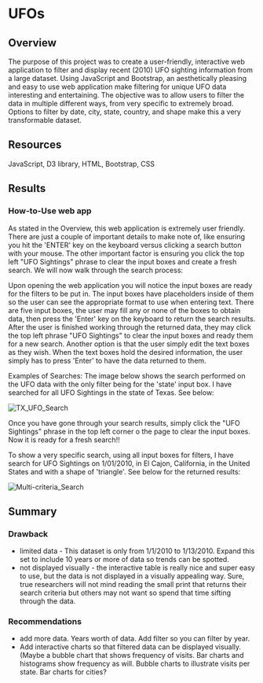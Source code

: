 # UFOs
## Overview
The purpose of this project was to create a user-friendly, interactive web application to filter and display recent (2010) UFO sighting information from a large dataset. Using JavaScript and Bootstrap, an aesthetically pleasing and easy to use web application make filtering for unique UFO data interesting and entertaining. The objective was to allow users to filter the data in multiple different ways, from very specific to extremely broad. Options to filter by date, city, state, country, and shape make this a very transformable dataset. 
## Resources
JavaScript, D3 library, HTML, Bootstrap, CSS
## Results
### How-to-Use web app
As stated in the Overview, this web application is extremely user friendly. There are just a couple of important details to make note of, like ensuring you hit the 'ENTER' key on the keyboard versus clicking a search button with your mouse. The other important factor is ensuring you click the top left "UFO Sightings" phrase to clear the input boxes and create a fresh search.  We will now walk through the search process:

  Upon opening the web application you will notice the input boxes are ready for the filters to be put in.  The input boxes have placeholders inside of them so the user can see the appropriate format to use when entering text. There are five input boxes, the user may fill any or none of the boxes to obtain data, then press the 'Enter' key on the keyboard to return the search results. After the user is finished working through the returned data, they may click the top left phrase "UFO Sightings" to clear the input boxes and ready them for a new search.  Another option is that the user simply edit the text boxes as they wish. When the text boxes hold the desired information, the user simply has to press 'Enter' to have the data returned to them. 
  
Examples of Searches:
The image below shows the search performed on the UFO data with the only filter being for the 'state' input box.  I have searched for all UFO Sightings in the state of Texas.  See below:

![TX_UFO_Search](https://user-images.githubusercontent.com/106348899/186559269-3bb8d5c5-0692-4eab-972d-613d23572968.png)

Once you have gone through your search results, simply click the "UFO Sightings" phrase in the top left corner o the page to clear the input boxes.  Now it is ready for a fresh search!!

To show a very specific search, using all input boxes for filters, I have search for UFO Sightings on 1/01/2010, in El Cajon, California, in the United States and with a shape of 'triangle'. See below for the returned results:

![Multi-criteria_Search](https://user-images.githubusercontent.com/106348899/186768169-05a909ba-f3bc-4b0c-996e-6d4922e86f7b.png)

## Summary
### Drawback
   - limited data - This dataset is only from 1/1/2010 to 1/13/2010. Expand this set to include 10 years or more of data so trends can be spotted. 
   - not displayed visually  - the interactive table is really nice and super easy to use, but the data is not displayed in a visually appealing way. Sure, true researchers will not mind reading the small print that returns their search criteria but others may not want so spend that time sifting through the data.  
### Recommendations
   - add more data. Years worth of data. Add filter so you can filter by year.
   - Add interactive charts so that filtered data can be displayed visually. (Maybe a bubble chart that shows frequency of visits. Bar charts and histograms show frequency as will.  Bubble charts to illustrate visits per state.  Bar charts for cities?
